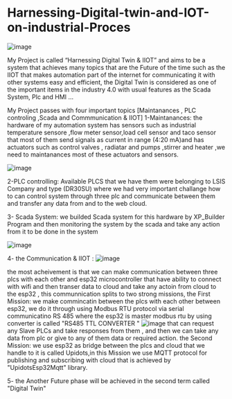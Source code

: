 # Harnessing-Digital-twin-and-IOT-on-industrial-Proces
![image](https://github.com/MohamedHakeeem/Harnessing-Digital-twin-and-IOT-on-industrial-Proces/assets/142861162/645fe325-17a3-4862-9a4b-3897e83b6e4c)

My Project is called “Harnessing Digital Twin & IIOT” and aims to be a system that achieves many topics that are the Future of the time such as the IIOT that makes automation part of the internet for communicating it with other systems easy and efficient, the Digital Twin is considered as one of the important items in the industry 4.0  with usual features as the Scada System, Plc and HMI …

My Project passes with  four important topics  [Maintanances , PLC controling ,Scada and Commmunication & IIOT]
1-Maintanances: the hardware of my automation system has sensors such as  industrial temperature sensore ,flow meter sensor,load cell sensor and taco sensor  that most of them send signals  as current in range (4:20 mA)and has  actuators such as  control valves , radiatar   and pumps ,stirrer and heater  ,we need to maintanances  most of these actuators  and  sensors.

![image](https://github.com/MohamedHakeeem/Harnessing-Digital-twin-and-IOT-on-industrial-Proces/assets/142861162/5403775e-33a3-4e0f-95fd-2ad04167635c)


2-PLC controlling: Available PLCS that we have them were belonging to LSIS Company and type (DR30SU)  where we had very important challange how to can control system through three  plc and communicate between them and transfer any data from and to the web cloud.

3- Scada System: we builded  Scada system for this hardware by XP_Builder Program and then monitoring the system by the scada and take any action from it  to be done in the system

![image](https://github.com/MohamedHakeeem/Harnessing-Digital-twin-and-IOT-on-industrial-Proces/assets/142861162/a5e52b7c-9f3d-4f70-b41b-d91810c4c5cc)


4- the Communication & IIOT : 
![image](https://github.com/MohamedHakeeem/Harnessing-Digital-twin-and-IOT-on-industrial-Proces/assets/142861162/df418296-8f6c-4711-8ae9-762aebe0993e)

the most acheivement  is that we can make communication between three plcs with each other and esp32 microcontroller that have ability to  connect  with  wifi and then transer data  to cloud and take any actoin from cloud to the esp32 ,  this communnication splits to two strong missions, 
the First Mission:  we make commincatin between the plcs with each other  between esp32,  we do it through using Modbus RTU protocol  via serial communicatino RS 485 where the esp32 is master modbus rtu by using converter is called "RS485 TTL CONVERTER " ![image](https://github.com/MohamedHakeeem/Harnessing-Digital-twin-and-IOT-on-industrial-Proces/assets/142861162/52b54482-fa27-4e54-9e59-e015b6fca142)
  that  can request any Slave PLCs  and take responses from them , and then we can take any data from plc or give to any of them data or required action.
the Second Mission: we use esp32 as bridge between the plcs and cloud that we handle to it is called Upidots,in this Mission we  use MQTT protocol for publishing and subscribing with cloud that is achieved by "UpidotsEsp32Mqtt" library. 

5- the Another Future phase will be achieved in the second term called "Digital Twin" 







